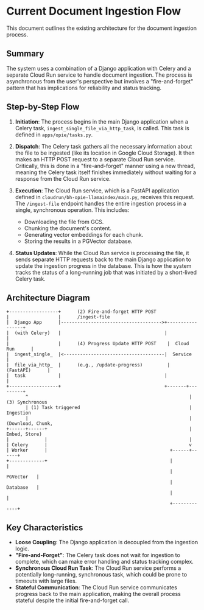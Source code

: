 # Current Document Ingestion Flow

This document outlines the existing architecture for the document ingestion process.

## Summary

The system uses a combination of a Django application with Celery and a separate Cloud Run service to handle document ingestion. The process is asynchronous from the user's perspective but involves a "fire-and-forget" pattern that has implications for reliability and status tracking.

## Step-by-Step Flow

1.  **Initiation**: The process begins in the main Django application when a Celery task, `ingest_single_file_via_http_task`, is called. This task is defined in `apps/opie/tasks.py`.

2.  **Dispatch**: The Celery task gathers all the necessary information about the file to be ingested (like its location in Google Cloud Storage). It then makes an HTTP POST request to a separate Cloud Run service. Critically, this is done in a "fire-and-forget" manner using a new thread, meaning the Celery task itself finishes immediately without waiting for a response from the Cloud Run service.

3.  **Execution**: The Cloud Run service, which is a FastAPI application defined in `cloudrun/bh-opie-llamaindex/main.py`, receives this request. The `/ingest-file` endpoint handles the entire ingestion process in a single, synchronous operation. This includes:
    *   Downloading the file from GCS.
    *   Chunking the document's content.
    *   Generating vector embeddings for each chunk.
    *   Storing the results in a PGVector database.

4.  **Status Updates**: While the Cloud Run service is processing the file, it sends separate HTTP requests back to the main Django application to update the ingestion progress in the database. This is how the system tracks the status of a long-running job that was initiated by a short-lived Celery task.

## Architecture Diagram

```
+------------------+      (2) Fire-and-forget HTTP POST
|                  |      /ingest-file
|  Django App      |------------------------------------->+-----------------+
|  (with Celery)   |                                      |                 |
|                  |      (4) Progress Update HTTP POST    |  Cloud Run      |
|  ingest_single_  |<-------------------------------------|  Service        |
|  file_via_http_  |      (e.g., /update-progress)         |  (FastAPI)      |
|  task            |                                      |                 |
+------------------+                                      +-------+---------+
       ^                                                           | (3) Synchronous
       | (1) Task triggered                                        | Ingestion
       |                                                           | (Download, Chunk,
+------+------+                                                    |  Embed, Store)
|             |                                                    |
| Celery      |                                                    v
| Worker      |                                             +------+------+
+-------------+                                             |             |
                                                            |  PGVector   |
                                                            |  Database   |
                                                            |             |
                                                            +-------------+
```

## Key Characteristics

*   **Loose Coupling**: The Django application is decoupled from the ingestion logic.
*   **"Fire-and-Forget"**: The Celery task does not wait for ingestion to complete, which can make error handling and status tracking complex.
*   **Synchronous Cloud Run Task**: The Cloud Run service performs a potentially long-running, synchronous task, which could be prone to timeouts with large files.
*   **Stateful Communication**: The Cloud Run service communicates progress back to the main application, making the overall process stateful despite the initial fire-and-forget call.